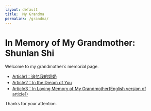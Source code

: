 ```yaml
---
layout: default
title:  My Grandma
permalink: /grandma/
---
```


# In Memory of My Grandmother: Shunlan Shi

Welcome to my grandmother’s memorial page.

- [Article1：追忆我的奶奶](./article1)
- [Article2：In the Dream of You](./article2)
- [Article3：In Loving Memory of My Grandmother(English version of article1)](./article3)

Thanks for your attention.
